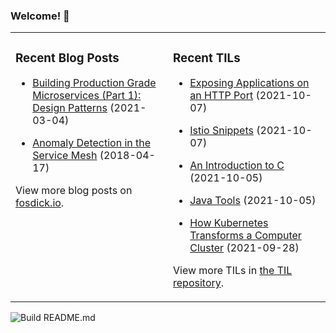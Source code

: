 ### Welcome! 👋
<!--
- 🔭 I’m currently working on ...
- 🌱 I’m currently learning ...
- 👯 I’m looking to collaborate on ...
- 🤔 I’m looking for help with ...
- 💬 Ask me about ...
- 📫 How to reach me: ...
- 😄 Pronouns: ...
- ⚡ Fun fact: ...
-->

<table>
<tr>
<td valign="top" width="50%">

### Recent Blog Posts
<!-- Blog entries start -->
- [Building Production Grade Microservices (Part 1): Design Patterns](https://www.fosdick.io/2021/03/04/building-production-grade-microservices-part-1.html) (2021-03-04)

- [Anomaly Detection in the Service Mesh](https://www.fosdick.io/2018/04/17/anomaly-detection-in-the-service-mesh.html) (2018-04-17)
<!-- Blog entries end -->
View more blog posts on [fosdick.io](https://www.fosdick.io/).

</td>

<td valign="top" width="50%">

### Recent TILs
<!-- TILs start -->
- [Exposing Applications on an HTTP Port](https://github.com/fosdickio/til/blob/main/istio/expose-applications-via-http.md) (2021-10-07)

- [Istio Snippets](https://github.com/fosdickio/til/blob/main/istio/istio-snippets.md) (2021-10-07)

- [An Introduction to C](https://github.com/fosdickio/til/blob/main/c/01-getting-started-with-c.md) (2021-10-05)

- [Java Tools](https://github.com/fosdickio/til/blob/main/java/03-java-tools.md) (2021-10-05)

- [How Kubernetes Transforms a Computer Cluster](https://github.com/fosdickio/til/blob/main/kubernetes/how-kubernetes-transforms-a-computer-cluster.md) (2021-09-28)
<!-- TILs end -->
View more TILs in [the TIL repository](https://github.com/fosdickio/til).

</td>
</tr>
</table>

![Build README.md](https://github.com/fosdickio/fosdickio/workflows/Build%20README.md/badge.svg)
